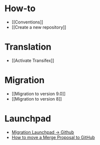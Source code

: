 # How-to
* [[Conventions]]
* [[Create a new repository]]

# Translation
* [[Activate Transifex]]

# Migration
* [[Migration to version 9.0]]
* [[Migration to version 8]]

# Launchpad
* [Migration Launchpad → Github](https://github.com/OCA/maintainers-tools/wiki/Migration-Launchpad-%E2%86%92-GitHub)
* [How to move a Merge Proposal to GitHub](https://github.com/OCA/maintainers-tools/wiki/How-to-move-a-Merge-Proposal-to-GitHub)
